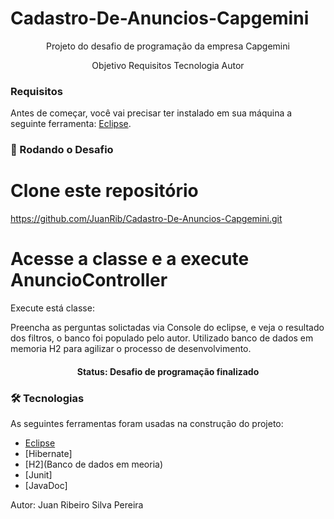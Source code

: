 # Cadastro-De-Anuncios-Capgemini  
<p align="center">Projeto do desafio de programação da empresa Capgemini</p>

<p align ="center">
<a>Objetivo</a>
<a>Requisitos</a>
<a>Tecnologia</a>
<a>Autor</a>
</p>


### Requisitos

Antes de começar, você vai precisar ter instalado em sua máquina a seguinte ferramenta:
[Eclipse](https://www.eclipse.org/). 

### 🎲 Rodando o Desafio

# Clone este repositório
<https://github.com/JuanRib/Cadastro-De-Anuncios-Capgemini.git>

# Acesse a classe e a execute AnuncioController
Execute está classe:

<a>Preencha as perguntas solictadas via Console do eclipse, e veja o resultado dos filtros,
o banco foi populado pelo autor.
</a>
<a>
Utilizado banco de dados em memoria H2 para agilizar o processo de desenvolvimento.
</a>



<h4 align="center"> 
	Status: Desafio de programação finalizado
</h4>

### 🛠 Tecnologias

As seguintes ferramentas foram usadas na construção do projeto:

- [Eclipse](https://www.eclipse.org/)
- [Hibernate]
- [H2](Banco de dados em meoria)
- [Junit]
- [JavaDoc]

<a>
Autor: Juan Ribeiro Silva Pereira
</a>
